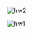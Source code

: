 ![hw2](https://user-images.githubusercontent.com/103147207/188861819-542c9282-16af-4def-a28b-c0c71d2d29c6.PNG)

![hw1](https://user-images.githubusercontent.com/103147207/188861824-dcba58af-a505-4bdb-a480-4269b1e5b653.PNG)
